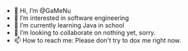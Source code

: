 - 👋 Hi, I’m @GaMeNu
- 👀 I’m interested in software engineering
- 🌱 I’m currently learning Java in school
- 💞️ I’m looking to collaborate on nothing yet, sorry.
- 📫 How to reach me: Please don't try to dox me right now.

<!---
GaMeNu/GaMeNu is a ✨ special ✨ repository because its `README.md` (this file) appears on your GitHub profile.
You can click the Preview link to take a look at your changes.
--->
